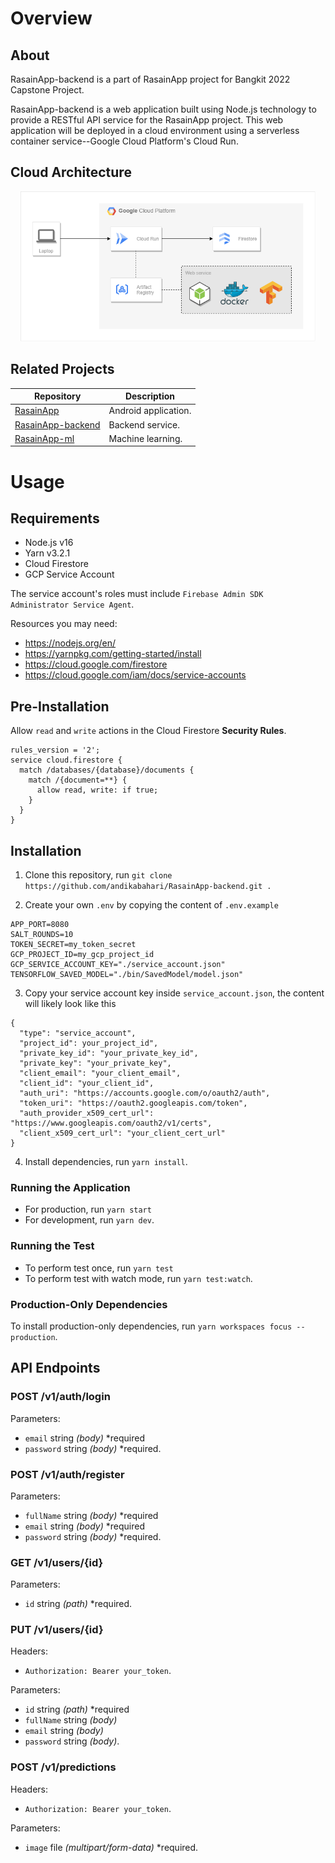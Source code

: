 # Overview

## About

RasainApp-backend is a part of RasainApp project for Bangkit 2022 Capstone Project.

RasainApp-backend is a web application built using Node.js technology to provide a RESTful API service for the RasainApp project. This web application will be deployed in a cloud environment using a serverless container service--Google Cloud Platform's Cloud Run.

## Cloud Architecture

<p align="center">
<img src="https://raw.githubusercontent.com/andikabahari/RasainApp-backend/main/.assets/cloud-architecture-rev.png" height="240" />
</p>

## Related Projects

| Repository                                                             | Description          |
| ---------------------------------------------------------------------- | -------------------- |
| [RasainApp](https://github.com/ChristanFarel/RasainApp)                | Android application. |
| [RasainApp-backend](https://github.com/andikabahari/RasainApp-backend) | Backend service.     |
| [RasainApp-ml](https://github.com/agistarakha/RasainApp-ml)            | Machine learning.    |

# Usage

## Requirements

- Node.js v16
- Yarn v3.2.1
- Cloud Firestore
- GCP Service Account

The service account's roles must include `Firebase Admin SDK Administrator Service Agent`.

Resources you may need:

- https://nodejs.org/en/
- https://yarnpkg.com/getting-started/install
- https://cloud.google.com/firestore
- https://cloud.google.com/iam/docs/service-accounts

## Pre-Installation

Allow `read` and `write` actions in the Cloud Firestore **Security Rules**.

```
rules_version = '2';
service cloud.firestore {
  match /databases/{database}/documents {
    match /{document=**} {
      allow read, write: if true;
    }
  }
}
```

## Installation

1. Clone this repository, run `git clone https://github.com/andikabahari/RasainApp-backend.git .`

2. Create your own `.env` by copying the content of `.env.example`

```
APP_PORT=8080
SALT_ROUNDS=10
TOKEN_SECRET=my_token_secret
GCP_PROJECT_ID=my_gcp_project_id
GCP_SERVICE_ACCOUNT_KEY="./service_account.json"
TENSORFLOW_SAVED_MODEL="./bin/SavedModel/model.json"
```

3. Copy your service account key inside `service_account.json`, the content will likely look like this

```
{
  "type": "service_account",
  "project_id": your_project_id",
  "private_key_id": "your_private_key_id",
  "private_key": "your_private_key",
  "client_email": "your_client_email",
  "client_id": "your_client_id",
  "auth_uri": "https://accounts.google.com/o/oauth2/auth",
  "token_uri": "https://oauth2.googleapis.com/token",
  "auth_provider_x509_cert_url": "https://www.googleapis.com/oauth2/v1/certs",
  "client_x509_cert_url": "your_client_cert_url"
}
```

4. Install dependencies, run `yarn install`.

### Running the Application

- For production, run `yarn start`
- For development, run `yarn dev`.

### Running the Test

- To perform test once, run `yarn test`
- To perform test with watch mode, run `yarn test:watch`.

### Production-Only Dependencies

To install production-only dependencies, run `yarn workspaces focus --production`.

## API Endpoints

### POST /v1/auth/login

Parameters:

- `email` string _(body)_ \*required
- `password` string _(body)_ \*required.

### POST /v1/auth/register

Parameters:

- `fullName` string _(body)_ \*required
- `email` string _(body)_ \*required
- `password` string _(body)_ \*required.

### GET /v1/users/{id}

Parameters:

- `id` string _(path)_ \*required.

### PUT /v1/users/{id}

Headers:

- `Authorization: Bearer your_token`.

Parameters:

- `id` string _(path)_ \*required
- `fullName` string _(body)_
- `email` string _(body)_
- `password` string _(body)_.

### POST /v1/predictions

Headers:

- `Authorization: Bearer your_token`.

Parameters:

- `image` file _(multipart/form-data)_ \*required.
